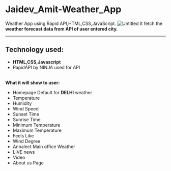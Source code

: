 # Jaidev_Amit-Weather_App
Weather App using Rapid API,HTML,CSS,JavaScript.
![Untitled](https://user-images.githubusercontent.com/120723984/212603918-5b1e2ada-5b79-46b0-b9bd-fc9088b3ea43.png)
It fetch the <b>weather forecast data from API of user entered city.</b><hr>
<h2>Technology used:</h2>
<ul><li><b>HTML,CSS,Javascript</b></li>
<li>RapidAPI by NINJA used for API</li></ul>
<br>
<b>What it will show to user:</b>
<ul><li>Homepage Default for <b>DELHI</b> weather</li>
<li>Temperature</li>
<li>Humidity</li>
<li>Wind Speed</li>
<li>Sunset Time</li>
<li>Sunrise Time</li>
<li>Minimum Temperature</li>
<li>Maximum Temperature</li>
<li>Feels Like </li>
<li>Wind Degree</li>
<li>Annalect Main office Weather </li>
<li>LIVE news</li>
<li>Video</li>
<li>About us Page </li></ul>
